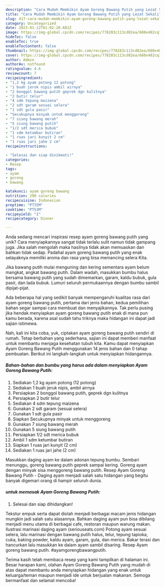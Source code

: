 ```yaml
---
description: "Cara Mudah Membikin Ayam Goreng Bawang Putih yang Lezat Sekali"
title: "Cara Mudah Membikin Ayam Goreng Bawang Putih yang Lezat Sekali"
slug: 417-cara-mudah-membikin-ayam-goreng-bawang-putih-yang-lezat-sekali
category: Uncategorized
date: 2023-01-12T01:02:20.681Z
image: https://img-global.cpcdn.com/recipes/778283c113cd82ea/680x482cq70/ayam-goreng-bawang-putih-foto-resep-utama.jpg
hideToc: false
enableToc: true
enableTocContent: false
thumbnail: https://img-global.cpcdn.com/recipes/778283c113cd82ea/680x482cq70/ayam-goreng-bawang-putih-foto-resep-utama.jpg
cover: https://img-global.cpcdn.com/recipes/778283c113cd82ea/680x482cq70/ayam-goreng-bawang-putih-foto-resep-utama.jpg
author: Admin
authorAv: notfound
ratingvalue: 4.6
reviewcount: 7
recipeingredient:
- "1,2 kg ayam potong 12 potong"
- "1 buah jeruk nipis ambil airnya"
- "2 bonggol bawang putih geprek dgn kulitnya"
- "2 butir telur"
- "4 sdm tepung maizena"
- "2 sdt garam sesuai selera"
- "1 sdt gula pasir"
- "Secukupnya minyak untuk menggoreng"
- "7 siung bawang merah"
- "5 siung bawang putih"
- "1/2 sdt merica bubuk"
- "1 sdm ketumbar butiran"
- "1 ruas jari kunyit 2 cm"
- "1 ruas jari jahe 2 cm"
recipeinstructions:

- "Selesai dan siap dinikmati!"
categories:
- Resep
tags:
- ayam
- goreng
- bawang

katakunci: ayam goreng bawang 
nutrition: 298 calories
recipecuisine: Indonesian
preptime: "PT35M"
cooktime: "PT53M"
recipeyield: "2"
recipecategory: Dinner

---
```





Anda sedang mencari inspirasi resep ayam goreng bawang putih yang unik? Cara menyiapkannya sangat tidak terlalu sulit namun tidak gampang juga. Jika salah mengolah maka hasilnya tidak akan memuaskan dan bahkan tidak sedap. Padahal ayam goreng bawang putih yang enak selayaknya memiliki aroma dan rasa yang bisa memancing selera Kita.





Jika bawang putih mulai menguning dan kering sementara ayam belum mangkat, angkat bawang putih. Dalam wadah, masukkan bumbu halus bersama bawang putih yang sudah dimemarkan, garam, kaldu bubuk, gula pasir, dan lada bubuk. Lumuri seluruh permukaannya dengan bumbu sambil dipijat-pijat.

Ada beberapa hal yang sedikit banyak mempengaruhi kualitas rasa dari ayam goreng bawang putih, pertama dari jenis bahan, kedua pemilihan bahan segar sampai cara membuat dan menyajikannya. Tak perlu pusing jika hendak menyiapkan ayam goreng bawang putih enak di mana pun kamu berada, karena asal sudah tahu triknya maka hidangan ini dapat jadi sajian istimewa.






Nah, kali ini kita coba, yuk, ciptakan ayam goreng bawang putih sendiri di rumah. Tetap berbahan yang sederhana, sajian ini dapat memberi manfaat untuk membantu menjaga kesehatan tubuh kita. Kamu dapat menyiapkan Ayam Goreng Bawang Putih menggunakan 14 jenis bahan dan 0 tahap pembuatan. Berikut ini langkah-langkah untuk menyiapkan hidangannya.

<!--inarticleads1-->

##### Bahan-bahan dan bumbu yang harus ada dalam menyiapkan Ayam Goreng Bawang Putih:

1. Sediakan 1,2 kg ayam potong (12 potong)
1. Sediakan 1 buah jeruk nipis, ambil airnya
1. Persiapkan 2 bonggol bawang putih, geprek dgn kulitnya
1. Persiapkan 2 butir telur
1. Sediakan 4 sdm tepung maizena
1. Gunakan 2 sdt garam (sesuai selera)
1. Gunakan 1 sdt gula pasir
1. Siapkan Secukupnya minyak untuk menggoreng
1. Gunakan 7 siung bawang merah
1. Gunakan 5 siung bawang putih
1. Persiapkan 1/2 sdt merica bubuk
1. Ambil 1 sdm ketumbar butiran
1. Siapkan 1 ruas jari kunyit (2 cm)
1. Sediakan 1 ruas jari jahe (2 cm)


Masukkan daging ayam ke dalam adonan tepung bumbu. Sembari menunggu, goreng bawang putih geprek sampai kering. Goreng ayam dengan minyak sisa menggoreng bawang putih. Resep Ayam Goreng Bawang Putih - Daging ayam menjadi salah satu hidangan yang begitu banyak digemari orang di hampir seluruh dunia. 

<!--inarticleads2-->

#####  untuk memasak Ayam Goreng Bawang Putih:


1. Selesai dan siap dihidangkan!

Tekstur empuk serta dapat diolah menjadi berbagai macam jenis hidangan mungkin jadi salah satu alasannya. Bahkan daging ayam pun bisa dibilang menjadi menu utama di berbagai cafe, restoran maupun warung makan. Ilustrasi marinasi daging ayam (seriouseats.com) Potong ayam sesuai selera, lalu marinasi dengan bawang putih halus, telur, tepung tapioka, cuka, baking powder, kaldu ayam, garam, gula, dan merica. Bakar terasi dan hancurkan lalu masukkan ke dalam ayam sambil disaring. Resep Ayam goreng bawang putih. #ayamgorengbawangputih. 

Terima kasih telah membaca resep yang kami tampilkan di halaman ini. Besar harapan kami, olahan Ayam Goreng Bawang Putih yang mudah di atas dapat membantu anda menyiapkan hidangan yang enak untuk keluarga/teman maupun menjadi ide untuk berjualan makanan. Semoga bermanfaat dan selamat mencoba!
